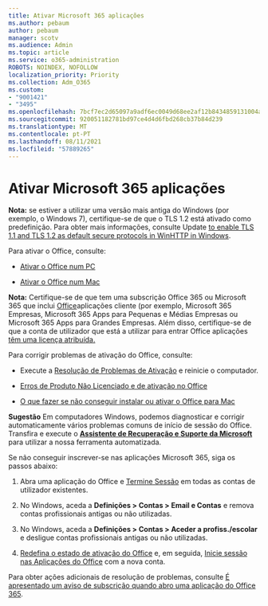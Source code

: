 ```yaml
---
title: Ativar Microsoft 365 aplicações
ms.author: pebaum
author: pebaum
manager: scotv
ms.audience: Admin
ms.topic: article
ms.service: o365-administration
ROBOTS: NOINDEX, NOFOLLOW
localization_priority: Priority
ms.collection: Adm_O365
ms.custom:
- "9001421"
- "3495"
ms.openlocfilehash: 7bcf7ec2d65097a9adf6ec0049d68ee2af12b8434859131004a7c62106925e05
ms.sourcegitcommit: 920051182781bd97ce4d4d6fbd268cb37b84d239
ms.translationtype: MT
ms.contentlocale: pt-PT
ms.lasthandoff: 08/11/2021
ms.locfileid: "57889265"
---
```

# <a name="activating-microsoft-365-apps"></a>Ativar Microsoft 365 aplicações

**Nota:** se estiver a utilizar uma versão mais antiga do Windows (por exemplo, o Windows 7), certifique-se de que o TLS 1.2 está ativado como predefinição. Para obter mais informações, consulte Update [to enable TLS 1.1 and TLS 1.2 as default secure protocols in WinHTTP in Windows](https://support.microsoft.com/topic/update-to-enable-tls-1-1-and-tls-1-2-as-default-secure-protocols-in-winhttp-in-windows-c4bd73d2-31d7-761e-0178-11268bb10392).

Para ativar o Office, consulte:

- [Ativar o Office num PC](https://support.office.com/article/activate-office-5bd38f38-db92-448b-a982-ad170b1e187e) 

- [Ativar o Office num Mac](https://support.office.com/article/activate-office-for-mac-7f6646b1-bb14-422a-9ad4-a53410fcefb2)

**Nota:**  Certifique-se de que tem uma subscrição Office 365 ou Microsoft 365 que inclui [Office](https://support.office.com/article/28cbc8cf-1332-4f04-9123-9b660abb629e)aplicações cliente (por exemplo, Microsoft 365 Empresas, Microsoft 365 Apps para Pequenas e Médias Empresas ou Microsoft 365 Apps para Grandes Empresas. Além disso, certifique-se de que a conta de utilizador que está a utilizar para entrar Office aplicações [têm uma licença atribuída.](https://docs.microsoft.com/microsoft-365/admin/manage/assign-licenses-to-users)

Para corrigir problemas de ativação do Office, consulte:

- Execute a [Resolução de Problemas de Ativação](https://aka.ms/SARA-OfficeActivation-Alchemy) e reinicie o computador.
- [Erros de Produto Não Licenciado e de ativação no Office](https://support.office.com/article/unlicensed-product-and-activation-errors-in-office-0d23d3c0-c19c-4b2f-9845-5344fedc4380)

- [O que fazer se não conseguir instalar ou ativar o Office para Mac](https://support.office.com/article/what-to-try-if-you-can-t-install-or-activate-office-for-mac-5efba2b4-b1e6-4e5f-bf3c-6ab945d03dea)

**Sugestão** Em computadores Windows, podemos diagnosticar e corrigir automaticamente vários problemas comuns de início de sessão do Office. Transfira e execute o **[Assistente de Recuperação e Suporte da Microsoft](https://aka.ms/SaRA-OfficeSignInScenario)** para utilizar a nossa ferramenta automatizada.

Se não conseguir inscrever-se nas aplicações Microsoft 365, siga os passos abaixo:

1. Abra uma aplicação do Office e [Termine Sessão](https://go.microsoft.com/fwlink/?linkid=2114082) em todas as contas de utilizador existentes.

2. No Windows, aceda a **Definições > Contas > Email e Contas** e remova contas profissionais antigas ou não utilizadas.

3. No Windows, aceda a **Definições > Contas > Aceder a profiss./escolar** e desligue contas profissionais antigas ou não utilizadas.

4. [Redefina o estado de ativação do Office](https://docs.microsoft.com/office365/troubleshoot/activation/reset-office-365-proplus-activation-state) e, em seguida, [Inicie sessão nas Aplicações do Office](https://support.office.com/article/sign-in-to-office-b9582171-fd1f-4284-9846-bdd72bb28426) com a nova conta.

Para obter ações adicionais de resolução de problemas, consulte [É apresentado um aviso de subscrição quando abro uma aplicação do Office 365](https://support.office.com/article/a-subscription-notice-appears-when-i-open-an-office-365-application-4cabe32c-f594-4c0e-9191-3d3ade10cceb).

